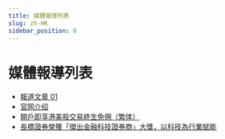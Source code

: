 ```yaml
---
title: 媒體報導列表
slug: zh-HK
sidebar_position: 0
---
```



# 媒體報導列表

- [報道文章 01](/ImyxwaA8gi8Am2kC4rEc8uHQnmb/zh-HK/media_report_01)
- [官网介绍 ](/ImyxwaA8gi8Am2kC4rEc8uHQnmb/zh-HK/official_infomation)
- [開戶即享港美股交易終生免佣（繁体）](/ImyxwaA8gi8Am2kC4rEc8uHQnmb/zh-HK/welcome_rewards)
- [長橋證券榮獲「傑出金融科技證券商」大獎，以科技為行業賦能](/ImyxwaA8gi8Am2kC4rEc8uHQnmb/zh-HK/media_report_HKETAwards)



